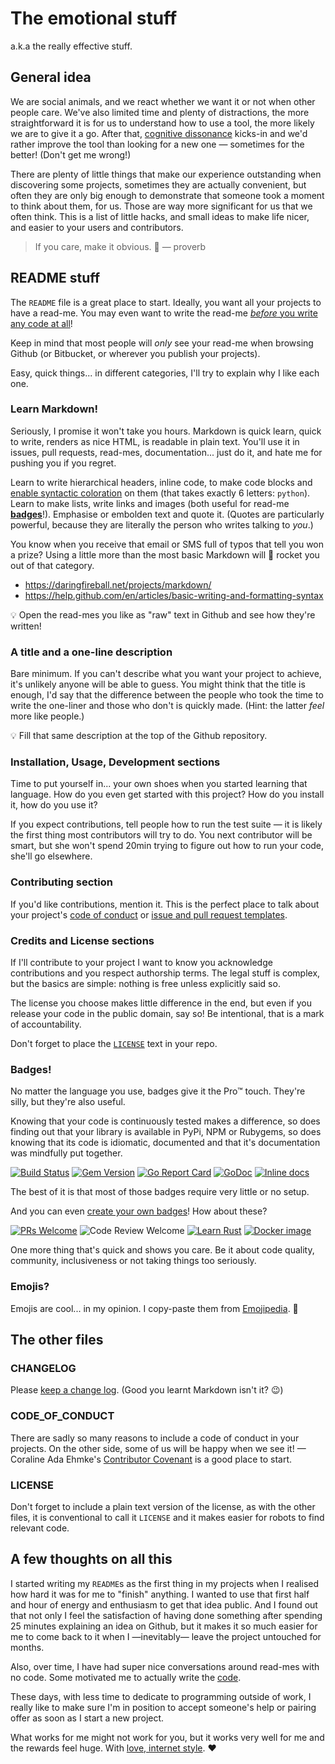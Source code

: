 The emotional stuff
===================

a.k.a the really effective stuff.

General idea
------------

We are social animals, and we react whether we want it or not when other people care. We've also limited time and plenty of distractions, the more straightforward it is for us to understand how to use a tool, the more likely we are to give it a go. After that, [cognitive dissonance](https://en.wikipedia.org/wiki/Cognitive_dissonance#Effort_justification) kicks-in and we'd rather improve the tool than looking for a new one — sometimes for the better! (Don't get me wrong!)

There are plenty of little things that make our experience outstanding when discovering some projects, sometimes they are actually convenient, but often they are only big enough to demonstrate that someone took a moment to think about them, for us. Those are way more significant for us that we often think. This is a list of little hacks, and small ideas to make life nicer, and easier to your users and contributors.

> If you care, make it obvious. 🌸 — proverb

README stuff
------------

The `README` file is a great place to start. Ideally, you want all your projects to have a read-me. You may even want to write the read-me [_before_ you write any code at all](http://tom.preston-werner.com/2010/08/23/readme-driven-development.html)!

Keep in mind that most people will _only_ see your read-me when browsing Github (or Bitbucket, or wherever you publish your projects).

Easy, quick things... in different categories, I'll try to explain why I like each one.

### Learn Markdown!

Seriously, I promise it won't take you hours. Markdown is quick learn, quick to write, renders as nice HTML, is readable in plain text. You'll use it in issues, pull requests, read-mes, documentation... just do it, and hate me for pushing you if you regret.

Learn to write hierarchical headers, inline code, to make code blocks and [enable syntactic coloration](https://help.github.com/en/articles/creating-and-highlighting-code-blocks) on them (that takes exactly 6 letters: `python`). Learn to make lists, write links and images (both useful for read-me [**badges**](#badges)!). Emphasise or embolden text and quote it. (Quotes are particularly powerful, because they are literally the person who writes talking to _you_.)

You know when you receive that email or SMS full of typos that tell you won a prize? Using a little more than the most basic Markdown will 🚀 rocket you out of that category.

- https://daringfireball.net/projects/markdown/
- https://help.github.com/en/articles/basic-writing-and-formatting-syntax

💡 Open the read-mes you like as "raw" text in Github and see how they're written!

### A title and a one-line description

Bare minimum. If you can't describe what you want your project to achieve, it's unlikely anyone will be able to guess. You might think that the title is enough, I'd say that the difference between the people who took the time to write the one-liner and those who don't is quickly made. (Hint: the latter _feel_ more like people.)

💡 Fill that same description at the top of the Github repository.

### Installation, Usage, Development sections

Time to put yourself in... your own shoes when you started learning that language. How do you even get started with this project? How do you install it, how do you use it?

If you expect contributions, tell people how to run the test suite — it is likely the first thing most contributors will try to do. You next contributor will be smart, but she won't spend 20min trying to figure out how to run your code, she'll go elsewhere.

### Contributing section

If you'd like contributions, mention it. This is the perfect place to talk about your project's [code of conduct](#code_of_conduct) or [issue and pull request templates](https://github.blog/2016-02-17-issue-and-pull-request-templates/).

### Credits and License sections

If I'll contribute to your project I want to know you acknowledge contributions and you respect authorship terms. The legal stuff is complex, but the basics are simple: nothing is free unless explicitly said so.

The license you choose makes little difference in the end, but even if you release your code in the public domain, say so! Be intentional, that is a mark of accountability.

Don't forget to place the [`LICENSE`](#license) text in your repo.

### Badges!

No matter the language you use, badges give it the Pro™ touch. They're silly, but they're also useful.

Knowing that your code is continuously tested makes a difference, so does finding out that your library is available in PyPi, NPM or Rubygems, so does knowing that its code is idiomatic, documented and that it's documentation was mindfully put together.

[![Build Status](https://travis-ci.org/gonzalo-bulnes/kata-python-web-app.svg?branch=master)](https://travis-ci.org/gonzalo-bulnes/kata-python-web-app)
[![Gem Version](https://badge.fury.io/rb/dredd-rack.svg)](http://badge.fury.io/rb/dredd-rack)
[![Go Report Card](https://goreportcard.com/badge/github.com/gonzalo-bulnes/pair)](https://goreportcard.com/report/github.com/gonzalo-bulnes/pair)
[![GoDoc](https://godoc.org/github.com/gonzalo-bulnes/pair?status.svg)](https://godoc.org/github.com/gonzalo-bulnes/pair)
[![Inline docs](http://inch-ci.org/github/gonzalo-bulnes/dredd-rack.svg?branch=master)](http://inch-ci.org/github/gonzalo-bulnes/dredd-rack)

The best of it is that most of those badges require very little or no setup.

And you can even [create your own badges](https://shields.io/)! How about these?

[![PRs Welcome](https://img.shields.io/badge/PRs-welcome-e7359e.svg?style=popout)](http://makeapullrequest.com)
![Code Review Welcome](https://img.shields.io/badge/code%20review-welcome-e7359e.svg?style=popout)
[![Learn Rust](https://img.shields.io/badge/Learn-rust-d98c5e.svg?style=popout)](https://doc.rust-lang.org/book/index.html)
[![Docker image](https://img.shields.io/badge/docker-gonzalobulnes%2Fcartoonist-blue.svg)](https://hub.docker.com/r/gonzalobulnes/cartoonist)

One more thing that's quick and shows you care. Be it about code quality, community, inclusiveness or not taking things too seriously.

### Emojis?

Emojis are cool... in my opinion. I copy-paste them from [Emojipedia](https://emojipedia.org/bear-face/). 🐻

The other files
---------------

### CHANGELOG

Please [keep a change log](https://keepachangelog.com/en/1.0.0/). (Good you learnt Markdown isn't it? 😉)

### CODE_OF_CONDUCT

There are sadly so many reasons to include a code of conduct in your projects. On the other side, some of us will be happy when we see it! — Coraline Ada Ehmke's [Contributor Covenant](https://www.contributor-covenant.org/version/1/4/code-of-conduct) is a good place to start.

### LICENSE

Don't forget to include a plain text version of the license, as with the other files, it is conventional to call it `LICENSE` and it makes easier for robots to find relevant code.

A few thoughts on all this
--------------------------

I started writing my `README`s as the first thing in my projects when I realised how hard it was for me to "finish" anything. I wanted to use that first half and hour of energy and enthusiasm to get that idea public. And I found out that not only I feel the satisfaction of having done something after spending 25 minutes explaining an idea on Github, but it makes it so much easier for me to come back to it when I —inevitably— leave the project untouched for months.

Also, over time, I have had super nice conversations around read-mes with no code. Some motivated me to actually write the [code](https://github.com/gonzalo-bulnes/pair).

These days, with less time to dedicate to programming outside of work, I really like to make sure I'm in position to accept someone's help or pairing offer as soon as I start a new project.

What works for me might not work for you, but it works very well for me and the rewards feel huge. With [love, internet style](https://www.youtube.com/watch?v=Xe1TZaElTAs). ❤️
